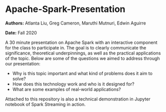 # Apache-Spark-Presentation

**Authors:** Atlanta Liu, Greg Cameron, Maruthi Mutnuri, Edwin Aguirre

**Date:** Fall 2020

A 30 minute presentation on Apache Spark with an interactive component for the class to participate in. The goal is to clearly communicate the significance, theoretical underpinnings, as well as the practical applications of the topic. Below are some of the questions we aimed to address through our presentation:

- Why is this topic important and what kind of problems does it aim to solve?
- How does this technology work and who is it designed for?
- What are some examples of real-world applications? 

Attached to this repository is also a technical demonstration in Jupyter notebook of Spark Streaming in action. 
